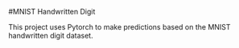 #MNIST Handwritten Digit 

This project uses Pytorch to make predictions based on the MNIST handwritten digit dataset. 

